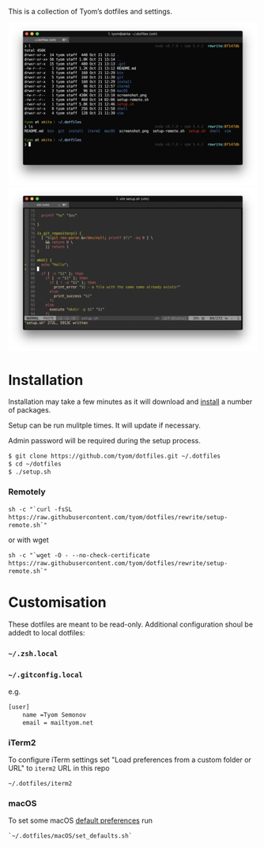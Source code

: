 This is a collection of Tyom’s dotfiles and settings.

![Shell screenshot](https://raw.githubusercontent.com/tyom/dotfiles/rewrite/shell.png)
![Vim screenshot](https://raw.githubusercontent.com/tyom/dotfiles/rewrite/vim.png)

Installation
============

Installation may take a few minutes as it will download and 
[install](./install) a number of packages.

Setup can be run mulitple times. It will update if necessary.

Admin password will be required during the setup process.

    $ git clone https://github.com/tyom/dotfiles.git ~/.dotfiles
    $ cd ~/dotfiles
    $ ./setup.sh

### Remotely

    sh -c "`curl -fsSL https://raw.githubusercontent.com/tyom/dotfiles/rewrite/setup-remote.sh`"

or with wget

    sh -c "`wget -O - --no-check-certificate https://raw.githubusercontent.com/tyom/dotfiles/rewrite/setup-remote.sh`"

Customisation
==============

These dotfiles are meant to be read-only. Additional configuration shoul be addedt to local dotfiles:

### `~/.zsh.local`
    
### `~/.gitconfig.local`

e.g.

    [user]
        name =Tyom Semonov
        email = mailtyom.net

### iTerm2

To configure iTerm settings set "Load preferences from a custom folder or URL" to `iterm2` URL in this repo

    ~/.dotfiles/iterm2

### macOS

To set some macOS [default preferences](./macOS/set_defaults.sh) run

    `~/.dotfiles/macOS/set_defaults.sh`
